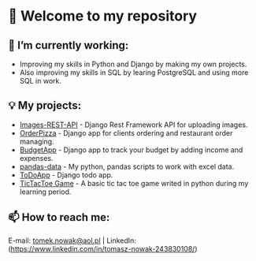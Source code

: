 # 👋 Welcome to my repository
## 🔭 I’m currently working:
- Improving my skills in Python and Django by making my own projects.
- Also improving my skills in SQL by learing PostgreSQL and using more SQL in work.

## :bulb: My projects:
- [Images-REST-API](https://github.com/Tomz899/Images-REST-API) - Django Rest Framework API for uploading images. 
- [OrderPizza](https://github.com/Tomz899/OrderPizza) - Django app for clients ordering and restaurant order managing.
- [BudgetApp](https://github.com/Tomz899/BudgetApp) - Django app to track your budget by adding income and expenses.
- [pandas-data](https://github.com/Tomz899/pandas-data) - My python, pandas scripts to work with excel data.
- [ToDoApp](https://github.com/Tomz899/ToDoApp) - Django todo app.
- [TicTacToe Game](https://github.com/Tomz899/tictactoe) - A basic tic tac toe game writed in python during my learning period.

## 📫 How to reach me:
E-mail: [tomek.nowak@aol.pl](mailto:tomek.nowak@aol.pl) | LinkedIn: (https://www.linkedin.com/in/tomasz-nowak-243830108/) 

<!--
**Tomz899/Tomz899** is a ✨ _special_ ✨ repository because its `README.md` (this file) appears on your GitHub profile.

Here are some ideas to get you started:

- 🔭 I’m currently working on ...
- 🌱 I’m currently learning ...
- 👯 I’m looking to collaborate on ...
- 🤔 I’m looking for help with ...
- 💬 Ask me about ...
- 📫 How to reach me: ...
- 😄 Pronouns: ...
- ⚡ Fun fact: ...
-->
